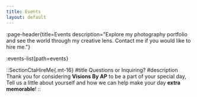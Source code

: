 ```yaml
---
title: Events
layout: default
---
```


:page-header{title=Events description="Explore my photography portfolio and see the world through my creative lens. Contact me if you would like to hire me."}

:events-list{path=events}

::SectionCtaHireMe{.mt-16}
#title
Questions or Inquiring?
#description
Thank you for considering __Visions By AP__ to be a part of your special day, Tell us a little about yourself and how we can help make your day __extra memorable__!
::
